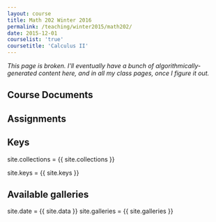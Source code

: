 ```yaml
---
layout: course
title: Math 202 Winter 2016
permalink: /teaching/winter2015/math202/
date: 2015-12-01
courselist: 'true'
coursetitle: 'Calculus II'
---
```


_This page is broken. I'll eventually have a bunch of algorithmically-
generated content here, and in all my class pages, once I figure it out._

## Course Documents

## Assignments

## Keys

site.collections = {{ site.collections }}

site.keys = {{ site.keys }}

## Available galleries

site.date = {{ site.data }}
site.galleries = {{ site.galleries }}
